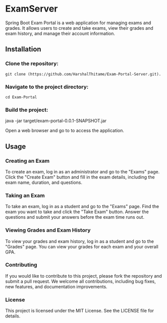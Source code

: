 # ExamServer

Spring Boot Exam Portal is a web application for managing exams and grades. It allows users to create and take exams, view their grades and exam history, and manage their account information.


## Installation

### Clone the repository:

	git clone (https://github.com/HarshalThitame/Exam-Portal-Server.git).
	
### Navigate to the project directory:

	cd Exam-Portal
	
### Build the project:

java -jar target/exam-portal-0.0.1-SNAPSHOT.jar

Open a web browser and go to [](http://localhost:8080) to access the application.



## Usage

### Creating an Exam
To create an exam, log in as an administrator and go to the "Exams" page. Click the "Create Exam" button and fill in the exam details, including the exam name, duration, and questions.


### Taking an Exam
To take an exam, log in as a student and go to the "Exams" page. Find the exam you want to take and click the "Take Exam" button. Answer the questions and submit your answers before the exam time runs out.

### Viewing Grades and Exam History
To view your grades and exam history, log in as a student and go to the "Grades" page. You can view your grades for each exam and your overall GPA.

### Contributing
If you would like to contribute to this project, please fork the repository and submit a pull request. We welcome all contributions, including bug fixes, new features, and documentation improvements.

### License
This project is licensed under the MIT License. See the LICENSE file for details.
